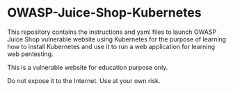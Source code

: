 # OWASP-Juice-Shop-Kubernetes
This repository contains the instructions and yaml files to launch OWASP Juice Shop vulnerable website using Kubernetes for the purpose of learning how to install Kubernetes and use it to run a web application for learning web pentesting.

This is a vulnerable website for education purpose only. 

Do not expose it to the Internet. Use at your own risk.



